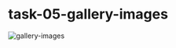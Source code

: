 # task-05-gallery-images
 
![gallery-images](https://github.com/adibmansuri511/task-05-gallery-images/assets/135020831/cc00bf82-3543-436b-8150-31c24a9422cc)
